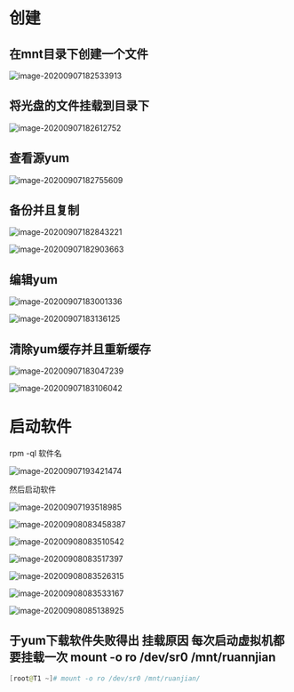 # 创建

## 在mnt目录下创建一个文件

![image-20200907182533913](E:%5C%E7%AC%94%E8%AE%B0%5CLinux%5C%E6%96%B0%E5%BB%BA%E6%96%87%E4%BB%B6%E5%A4%B9%5Cimage-20200907182533913.png)

## 将光盘的文件挂载到目录下

![image-20200907182612752](E:%5C%E7%AC%94%E8%AE%B0%5CLinux%5C%E6%96%B0%E5%BB%BA%E6%96%87%E4%BB%B6%E5%A4%B9%5Cimage-20200907182612752.png)

## 查看源yum

![image-20200907182755609](E:%5C%E7%AC%94%E8%AE%B0%5CLinux%5C%E6%96%B0%E5%BB%BA%E6%96%87%E4%BB%B6%E5%A4%B9%5Cimage-20200907182755609.png)

## 备份并且复制

![image-20200907182843221](E:%5C%E7%AC%94%E8%AE%B0%5CLinux%5C%E6%96%B0%E5%BB%BA%E6%96%87%E4%BB%B6%E5%A4%B9%5Cimage-20200907182843221.png)

![image-20200907182903663](E:%5C%E7%AC%94%E8%AE%B0%5CLinux%5C%E6%96%B0%E5%BB%BA%E6%96%87%E4%BB%B6%E5%A4%B9%5Cimage-20200907182903663.png)

## 编辑yum

![image-20200907183001336](E:%5C%E7%AC%94%E8%AE%B0%5CLinux%5C%E6%96%B0%E5%BB%BA%E6%96%87%E4%BB%B6%E5%A4%B9%5Cimage-20200907183001336.png)

![image-20200907183136125](E:%5C%E7%AC%94%E8%AE%B0%5CLinux%5C%E6%96%B0%E5%BB%BA%E6%96%87%E4%BB%B6%E5%A4%B9%5Cimage-20200907183136125.png)

## 清除yum缓存并且重新缓存

![image-20200907183047239](E:%5C%E7%AC%94%E8%AE%B0%5CLinux%5C%E6%96%B0%E5%BB%BA%E6%96%87%E4%BB%B6%E5%A4%B9%5Cimage-20200907183047239.png)

![image-20200907183106042](E:%5C%E7%AC%94%E8%AE%B0%5CLinux%5C%E6%96%B0%E5%BB%BA%E6%96%87%E4%BB%B6%E5%A4%B9%5Cimage-20200907183106042.png)

# 启动软件

rpm -ql  软件名

![image-20200907193421474](E:%5C%E7%AC%94%E8%AE%B0%5CLinux%5C%E6%96%B0%E5%BB%BA%E6%96%87%E4%BB%B6%E5%A4%B9%5Cimage-20200907193421474.png)

然后启动软件

![image-20200907193518985](E:%5C%E7%AC%94%E8%AE%B0%5CLinux%5C%E6%96%B0%E5%BB%BA%E6%96%87%E4%BB%B6%E5%A4%B9%5Cimage-20200907193518985.png)

<img src="E:%5C%E7%AC%94%E8%AE%B0%5CLinux%5C%E6%96%B0%E5%BB%BA%E6%96%87%E4%BB%B6%E5%A4%B9%5Cimage-20200908083458387.png" alt="image-20200908083458387"  />

![image-20200908083510542](E:%5C%E7%AC%94%E8%AE%B0%5CLinux%5C%E6%96%B0%E5%BB%BA%E6%96%87%E4%BB%B6%E5%A4%B9%5Cimage-20200908083510542.png)

![image-20200908083517397](E:%5C%E7%AC%94%E8%AE%B0%5CLinux%5C%E6%96%B0%E5%BB%BA%E6%96%87%E4%BB%B6%E5%A4%B9%5Cimage-20200908083517397.png)

![image-20200908083526315](E:%5C%E7%AC%94%E8%AE%B0%5CLinux%5C%E6%96%B0%E5%BB%BA%E6%96%87%E4%BB%B6%E5%A4%B9%5Cimage-20200908083526315.png)

![image-20200908083533167](E:%5C%E7%AC%94%E8%AE%B0%5CLinux%5C%E6%96%B0%E5%BB%BA%E6%96%87%E4%BB%B6%E5%A4%B9%5Cimage-20200908083533167.png)

![image-20200908085138925](E:%5C%E7%AC%94%E8%AE%B0%5CLinux%5C%E6%96%B0%E5%BB%BA%E6%96%87%E4%BB%B6%E5%A4%B9%5Cimage-20200908085138925.png)



## **于yum下载软件失败得出 挂载原因 每次启动虚拟机都要挂载一次 mount -o ro /dev/sr0  /mnt/ruannjian**

``` powershell
[root@T1 ~]# mount -o ro /dev/sr0 /mnt/ruanjian/
```

